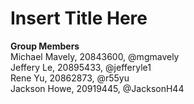 # Insert Title Here
**Group Members**  
Michael Mavely, 20843600, @mgmavely
<br> Jeffery Le, 20895433, @jefferyle1
<br> Rene Yu, 20862873, @r55yu
<br> Jackson Howe, 20919445, @JacksonH44
